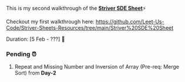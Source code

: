 This is my second walkthrough of the [**Striver SDE Sheet**](https://takeuforward.org/interviews/strivers-sde-sheet-top-coding-interview-problems/)⚡️ 

Checkout my first walkthrough here: https://github.com/Leet-Us-Code/Striver-Sheets-Resources/tree/main/Striver%20SDE%20Sheet

Duration: [5 Feb - ???] 👾

### Pending ⏰
1. Repeat and Missing Number and Inversion of Array (Pre-req: Merge Sort) from **Day-2**
